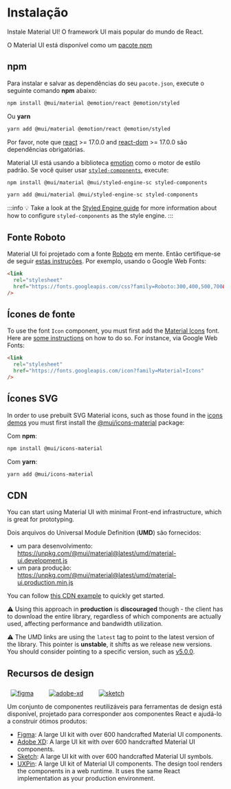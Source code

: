 # Instalação

<p class="description">Instale Material UI! O framework UI mais popular do mundo de React.</p>

O Material UI está disponível como um [pacote npm](https://www.npmjs.com/package/@mui/material)

## npm

Para instalar e salvar as dependências do seu `pacote.json`, execute o seguinte comando **npm** abaixo:

```bash
npm install @mui/material @emotion/react @emotion/styled
```

Ou **yarn**

```bash
yarn add @mui/material @emotion/react @emotion/styled
```

<!-- #react-peer-version -->

Por favor, note que [react](https://www.npmjs.com/package/react) >= 17.0.0 and [react-dom](https://www.npmjs.com/package/react-dom) >= 17.0.0 são dependências obrigatórias.

Material UI está usando a biblioteca [emotion](https://emotion.sh/docs/introduction) como o motor de estilo padrão. Se você quiser usar [`styled-components`](https://styled-components.com/), execute:

```bash
npm install @mui/material @mui/styled-engine-sc styled-components
```

```bash
yarn add @mui/material @mui/styled-engine-sc styled-components
```

:::info
💡 Take a look at the [Styled Engine guide](/material-ui/guides/styled-engine/) for more information about how to configure `styled-components` as the style engine.
:::

## Fonte Roboto

Material UI foi projetado com a fonte [Roboto](https://fonts.google.com/specimen/Roboto) em mente. Então certifique-se de seguir [estas instruções](/material-ui/react-typography/#general). Por exemplo, usando o Google Web Fonts:

```html
<link
  rel="stylesheet"
  href="https://fonts.googleapis.com/css?family=Roboto:300,400,500,700&display=swap"
/>
```

## Ícones de fonte

To use the font `Icon` component, you must first add the [Material Icons](https://fonts.google.com/icons?icon.set=Material+Icons) font. Here are [some instructions](/material-ui/icons/#icon-font-icons) on how to do so. For instance, via Google Web Fonts:

```html
<link
  rel="stylesheet"
  href="https://fonts.googleapis.com/icon?family=Material+Icons"
/>
```

## Ícones SVG

In order to use prebuilt SVG Material icons, such as those found in the [icons demos](/material-ui/icons/) you must first install the [@mui/icons-material](https://www.npmjs.com/package/@mui/icons-material) package:

<!-- #default-branch-switch -->

Com **npm**:

```bash
npm install @mui/icons-material
```

Com **yarn**:

```bash
yarn add @mui/icons-material
```

## CDN

You can start using Material UI with minimal Front-end infrastructure, which is great for prototyping.

Dois arquivos do Universal Module Definition (**UMD**) são fornecidos:

- um para desenvolvimento: https://unpkg.com/@mui/material@latest/umd/material-ui.development.js
- um para produção: https://unpkg.com/@mui/material@latest/umd/material-ui.production.min.js

You can follow [this CDN example](https://github.com/mui/material-ui/tree/master/examples/cdn) to quickly get started.

⚠️ Using this approach in **production** is **discouraged** though - the client has to download the entire library, regardless of which components are actually used, affecting performance and bandwidth utilization.

⚠️ The UMD links are using the `latest` tag to point to the latest version of the library. This pointer is **unstable**, it shifts as we release new versions. You should consider pointing to a specific version, such as [v5.0.0](https://unpkg.com/@mui/material@5.0.0/umd/material-ui.development.js).

## Recursos de design

<a href="https://mui.com/store/items/figma-react/?utm_source=docs&utm_medium=referral&utm_campaign=installation-figma" style="margin-left: 8px; margin-top: 8px; display: inline-block;"><img src="/static/images/download-figma.svg" alt="figma" /></a>
<a href="https://mui.com/store/items/adobe-xd-react/?utm_source=docs&utm_medium=referral&utm_campaign=installation-adobe-xd" style="margin-left: 32px; margin-top: 8px; display: inline-block;"><img src="/static/images/download-adobe-xd.svg" alt="adobe-xd" /></a>
<a href="https://mui.com/store/items/sketch-react/?utm_source=docs&utm_medium=referral&utm_campaign=installation-sketch" style="margin-left: 32px; margin-top: 8px; display: inline-block;"><img src="/static/images/download-sketch.svg" alt="sketch" /></a>

Um conjunto de componentes reutilizáveis para ferramentas de design está disponível, projetado para corresponder aos componentes React e ajudá-lo a construir ótimos produtos:

- [Figma](https://mui.com/store/items/figma-react/?utm_source=docs&utm_medium=referral&utm_campaign=installation-figma): A large UI kit with over 600 handcrafted Material UI components.
- [Adobe XD](https://mui.com/store/items/adobe-xd-react/?utm_source=docs&utm_medium=referral&utm_campaign=installation-adobe-xd): A large UI kit with over 600 handcrafted Material UI components.
- [Sketch](https://mui.com/store/items/sketch-react/?utm_source=docs&utm_medium=referral&utm_campaign=installation-sketch): A large UI kit with over 600 handcrafted Material UI symbols.
- [UXPin](https://www.uxpin.com/merge/mui-library): A large UI kit of Material UI components. The design tool renders the components in a web runtime. It uses the same React implementation as your production environment.
